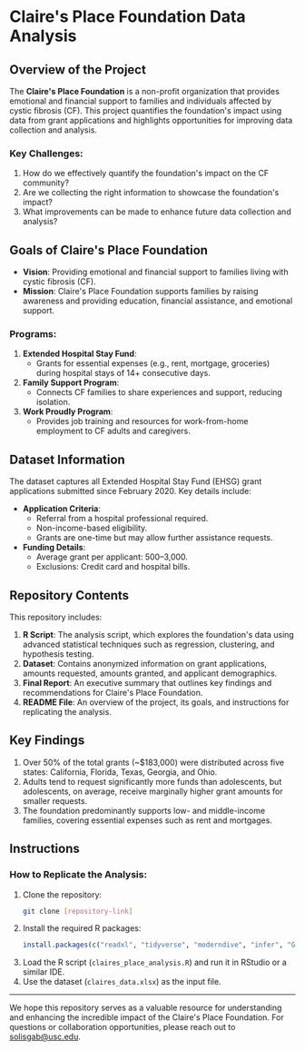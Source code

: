 # Claire's Place Foundation Data Analysis

## Overview of the Project

The **Claire's Place Foundation** is a non-profit organization that provides emotional and financial support to families and individuals affected by cystic fibrosis (CF). This project quantifies the foundation's impact using data from grant applications and highlights opportunities for improving data collection and analysis.

### Key Challenges:
1. How do we effectively quantify the foundation's impact on the CF community?
2. Are we collecting the right information to showcase the foundation's impact?
3. What improvements can be made to enhance future data collection and analysis?

## Goals of Claire's Place Foundation

- **Vision**: Providing emotional and financial support to families living with cystic fibrosis (CF).
- **Mission**: Claire's Place Foundation supports families by raising awareness and providing education, financial assistance, and emotional support.

### Programs:
1. **Extended Hospital Stay Fund**:
   - Grants for essential expenses (e.g., rent, mortgage, groceries) during hospital stays of 14+ consecutive days.
2. **Family Support Program**:
   - Connects CF families to share experiences and support, reducing isolation.
3. **Work Proudly Program**:
   - Provides job training and resources for work-from-home employment to CF adults and caregivers.

## Dataset Information

The dataset captures all Extended Hospital Stay Fund (EHSG) grant applications submitted since February 2020. Key details include:
- **Application Criteria**:
  - Referral from a hospital professional required.
  - Non-income-based eligibility.
  - Grants are one-time but may allow further assistance requests.
- **Funding Details**:
  - Average grant per applicant: $500–$3,000.
  - Exclusions: Credit card and hospital bills.

## Repository Contents

This repository includes:
1. **R Script**: The analysis script, which explores the foundation's data using advanced statistical techniques such as regression, clustering, and hypothesis testing.
2. **Dataset**: Contains anonymized information on grant applications, amounts requested, amounts granted, and applicant demographics.
3. **Final Report**: An executive summary that outlines key findings and recommendations for Claire's Place Foundation.
4. **README File**: An overview of the project, its goals, and instructions for replicating the analysis.

## Key Findings

1. Over 50% of the total grants (~$183,000) were distributed across five states: California, Florida, Texas, Georgia, and Ohio.
2. Adults tend to request significantly more funds than adolescents, but adolescents, on average, receive marginally higher grant amounts for smaller requests.
3. The foundation predominantly supports low- and middle-income families, covering essential expenses such as rent and mortgages.

## Instructions

### How to Replicate the Analysis:
1. Clone the repository:
   ```bash
   git clone [repository-link]
   ```
2. Install the required R packages:
   ```R
   install.packages(c("readxl", "tidyverse", "moderndive", "infer", "GGally", "lubridate", "glmnet"))
   ```
3. Load the R script (`claires_place_analysis.R`) and run it in RStudio or a similar IDE.
4. Use the dataset (`claires_data.xlsx`) as the input file.

---

We hope this repository serves as a valuable resource for understanding and enhancing the incredible impact of the Claire's Place Foundation. For questions or collaboration opportunities, please reach out to [solisgab@usc.edu](mailto:solisgab@usc.edu).
